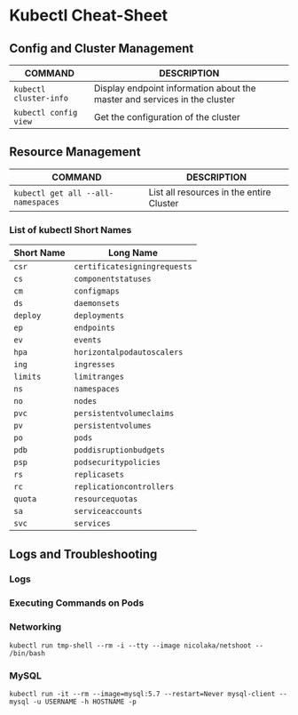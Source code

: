 # Kubectl Cheat-Sheet
## Config and Cluster Management
COMMAND | DESCRIPTION
---|---
`kubectl cluster-info` | Display endpoint information about the master and services in the cluster
`kubectl config view` |Get the configuration of the cluster
## Resource Management
COMMAND | DESCRIPTION
---|---
`kubectl get all --all-namespaces` | List all resources in the entire Cluster


### List of kubectl Short Names
Short Name | Long Name
---|---
`csr`|`certificatesigningrequests`
`cs`|`componentstatuses`
`cm`|`configmaps`
`ds`|`daemonsets`
`deploy`|`deployments`
`ep`|`endpoints`
`ev`|`events`
`hpa`|`horizontalpodautoscalers`
`ing`|`ingresses`
`limits`|`limitranges`
`ns`|`namespaces`
`no`|`nodes`
`pvc`|`persistentvolumeclaims`
`pv`|`persistentvolumes`
`po`|`pods`
`pdb`|`poddisruptionbudgets`
`psp`|`podsecuritypolicies`
`rs`|`replicasets`
`rc`|`replicationcontrollers`
`quota`|`resourcequotas`
`sa`|`serviceaccounts`
`svc`|`services`
## Logs and Troubleshooting
### Logs

### Executing Commands on Pods

### Networking
`kubectl run tmp-shell --rm -i --tty --image nicolaka/netshoot -- /bin/bash` 
### MySQL 
`kubectl run -it --rm --image=mysql:5.7 --restart=Never mysql-client -- mysql -u USERNAME -h HOSTNAME -p`
